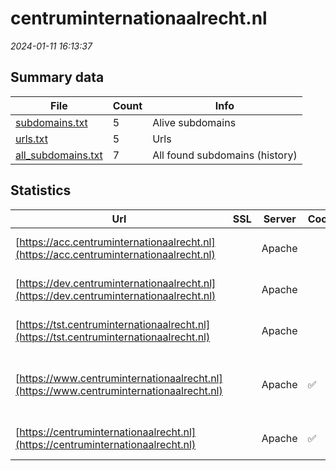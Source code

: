 # centruminternationaalrecht.nl
*2024-01-11 16:13:37*
## Summary data
| File       | Count | Info |
|------------|-------|------|
|[subdomains.txt](/data/centruminternationaalrecht.nl/subdomains.txt)|5|Alive subdomains|
|[urls.txt](/data/centruminternationaalrecht.nl/urls.txt)|5|Urls|
|[all_subdomains.txt](/data/centruminternationaalrecht.nl/all_subdomains.txt)|7|All found subdomains (history)|
## Statistics
| Url | SSL | Server | Cookie | HSTS | CSP | XFO | XXP | RP | Tech |Title |
|------------|-------|------|------|------|------|------|------|------|------|------|
|[https://acc.centruminternationaalrecht.nl](https://acc.centruminternationaalrecht.nl)| |Apache| | | | | | 3:white_check_mark: |Apache HTTP Server|403 Forbidden|
|[https://dev.centruminternationaalrecht.nl](https://dev.centruminternationaalrecht.nl)| |Apache| | | | | | 3:white_check_mark: |Apache HTTP Server|403 Forbidden|
|[https://tst.centruminternationaalrecht.nl](https://tst.centruminternationaalrecht.nl)| |Apache| | | | | | 3:white_check_mark: |Apache HTTP Server|403 Forbidden|
|[https://www.centruminternationaalrecht.nl](https://www.centruminternationaalrecht.nl)| |Apache|:white_check_mark: |:white_check_mark: |:warning: | 1:white_check_mark: | 2:white_check_mark: | 3:white_check_mark: |Apache HTTP Server HSTS Java|Home | Centrum v...|
|[https://centruminternationaalrecht.nl](https://centruminternationaalrecht.nl)| |Apache|:white_check_mark: |:white_check_mark: |:warning: | 1:white_check_mark: | 2:white_check_mark: | 3:white_check_mark: |Apache HTTP Server|301 Moved Perman...|